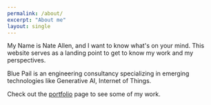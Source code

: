 ```yaml
---
permalink: /about/
excerpt: "About me"
layout: single
---
```


My Name is Nate Allen, and I want to know what's on your mind. This website serves as a landing point to get to know my work and my perspectives.

Blue Pail is an engineering consultancy specializing in emerging technologies like Generative AI, Internet of Things.

Check out the [portfolio](/portfolio/) page to see some of my work.

